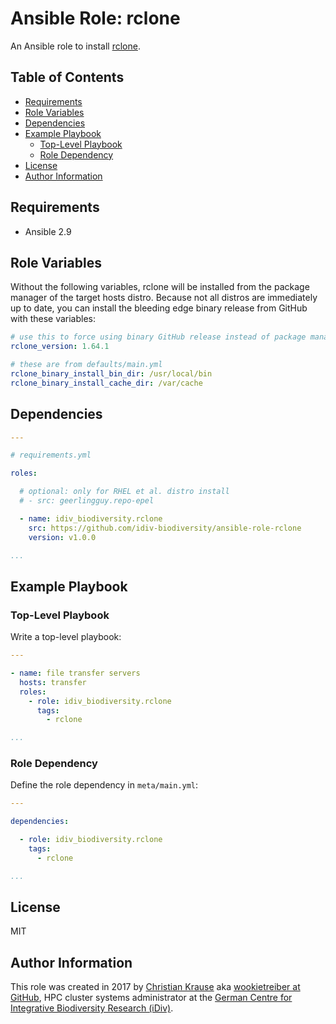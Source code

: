 Ansible Role: rclone
====================

An Ansible role to install [rclone][].

Table of Contents
-----------------

<!-- toc -->

- [Requirements](#requirements)
- [Role Variables](#role-variables)
- [Dependencies](#dependencies)
- [Example Playbook](#example-playbook)
  * [Top-Level Playbook](#top-level-playbook)
  * [Role Dependency](#role-dependency)
- [License](#license)
- [Author Information](#author-information)

<!-- tocstop -->

Requirements
------------

- Ansible 2.9

Role Variables
--------------

Without the following variables, rclone will be installed from the package
manager of the target hosts distro. Because not all distros are immediately up
to date, you can install the bleeding edge binary release from GitHub with
these variables:

```yml
# use this to force using binary GitHub release instead of package manager
rclone_version: 1.64.1

# these are from defaults/main.yml
rclone_binary_install_bin_dir: /usr/local/bin
rclone_binary_install_cache_dir: /var/cache
```

Dependencies
------------

```yml
---

# requirements.yml

roles:

  # optional: only for RHEL et al. distro install
  # - src: geerlingguy.repo-epel

  - name: idiv_biodiversity.rclone
    src: https://github.com/idiv-biodiversity/ansible-role-rclone
    version: v1.0.0

...
```

Example Playbook
----------------

### Top-Level Playbook

Write a top-level playbook:

```yml
---

- name: file transfer servers
  hosts: transfer
  roles:
    - role: idiv_biodiversity.rclone
      tags:
        - rclone

...
```

### Role Dependency

Define the role dependency in `meta/main.yml`:

```yml
---

dependencies:

  - role: idiv_biodiversity.rclone
    tags:
      - rclone

...
```

License
-------

MIT

Author Information
------------------

This role was created in 2017 by [Christian Krause][author] aka [wookietreiber
at GitHub][wookietreiber], HPC cluster systems administrator at the [German
Centre for Integrative Biodiversity Research (iDiv)][idiv].


[rclone]: https://rclone.org
[author]: https://www.idiv.de/staff/christian-krause/
[idiv]: https://www.idiv.de/
[wookietreiber]: https://github.com/wookietreiber
